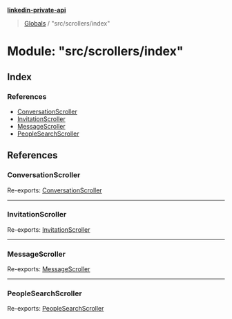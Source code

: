 **[linkedin-private-api](../README.md)**

> [Globals](../globals.md) / "src/scrollers/index"

# Module: "src/scrollers/index"

## Index

### References

* [ConversationScroller](_src_scrollers_index_.md#conversationscroller)
* [InvitationScroller](_src_scrollers_index_.md#invitationscroller)
* [MessageScroller](_src_scrollers_index_.md#messagescroller)
* [PeopleSearchScroller](_src_scrollers_index_.md#peoplesearchscroller)

## References

### ConversationScroller

Re-exports: [ConversationScroller](../classes/_src_scrollers_conversation_scroller_.conversationscroller.md)

___

### InvitationScroller

Re-exports: [InvitationScroller](../classes/_src_scrollers_invitation_scroller_.invitationscroller.md)

___

### MessageScroller

Re-exports: [MessageScroller](../classes/_src_scrollers_message_scroller_.messagescroller.md)

___

### PeopleSearchScroller

Re-exports: [PeopleSearchScroller](../classes/_src_scrollers_people_search_scroller_.peoplesearchscroller.md)
